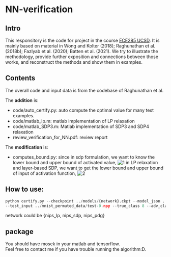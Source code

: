 # NN-verification

## Intro
This responsitory is the code for project in the course [ECE285,UCSD](https://zhengy09.github.io/ECE285/project.html).
It is mainly based on material in Wong and Kolter (2018); Raghunathan et al.
(2018b); Fazlyab et al. (2020); Batten et al. (2021). We try to illustrate the methodology, provide
further exposition and connections between those works, and reconstruct the methods and show
them in examples.

## Contents
The overall code and input data is from the codebase of Raghunathan et al.

The **addition** is:
- code/auto_certify.py: auto compute the optimal value for many test examples.
- code/matlab_lp.m: matlab implementation of LP relaxation
- code/matlab_SDP3.m: Matlab implementation of SDP3 and SDP4 relaxation
- review_verification_for_NN.pdf: review report

The **modification** is:
- computes_bound.py: since in sdp formulation, we want to know the lower bound and upper bound of activated value, 
![1](https://render.githubusercontent.com/render/math?math=\bar{l}_{k}\leq{x_k}\leq\bar{u}_k,k\in[1,L])  in LP relaxation and layer-based SDP, we want to get the lower bound and upper bound of input of activation function, ![2](https://render.githubusercontent.com/render/math?math=l_{k+1}\leq{W_kx_k+b_k}\leq{u_{k+1}},k\in[L-1])

## How to use:
```python
python certify.py --checkpoint ../models/{network}.ckpt --model_json ../model_details/{network}.json 
--test_input ../mnist_permuted_data/test-0.npy --true_class 8 --adv_class 0 --epsilon 0.1 --matlab_folder matlab
```
network could be {nips_lp, nips_sdp, nips_pdg}

## package
You should have mosek in your matlab and tensorflow.  
Feel free to contact me if you have trouble running the algorithm:D.
